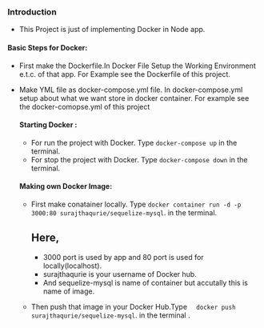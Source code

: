 ### Introduction
- This Project is just of implementing Docker in Node app.

#### Basic Steps for Docker:
- First make the Dockerfile.In Docker File Setup the Working Environment e.t.c. of that app.
   For Example see the Dockerfile of this project.
- Make YML file as docker-compose.yml file. In docker-compose.yml setup about what we want store in docker container.
  For example see the docker-comopse.yml of  this project
  
  #### Starting Docker :
  - For run the project with Docker. Type 
  ``` docker-compose up ```  in the terminal.
  - For stop the project with Docker. Type 
  ``` docker-compose down ```  in the terminal.
   
  #### Making own Docker Image:
  - First make conatainer locally. Type
  ```docker container run -d -p 3000:80 surajthaqurie/sequelize-mysql```.
    in the terminal. 
    ##  Here,
     - 3000 port is used by app and 80 port is used for locally(localhost).
     - surajthaqurie is your username of Docker hub.
     - And sequelize-mysql is name of container but accutally this is name of image.
    
   - Then push that image in your Docker Hub.Type
     ```  docker push surajthaqurie/sequelize-mysql```.
        in the terminal .
    
  
  
